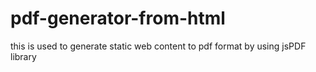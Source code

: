 # pdf-generator-from-html
this is used to generate static web content to pdf format by using jsPDF library

